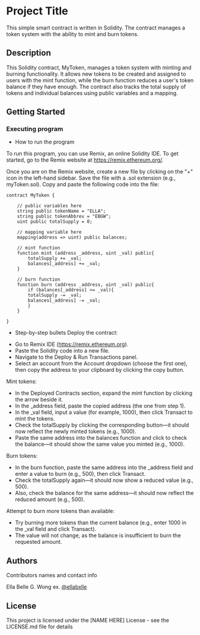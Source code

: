 # Project Title

This simple smart contract is written in Solidity. The contract manages a token system with the ability to mint and burn tokens.

## Description

This Solidity contract, MyToken, manages a token system with minting and burning functionality. It allows new tokens to be created and assigned to users with the mint function, while the burn function reduces a user's token balance if they have enough. The contract also tracks the total supply of tokens and individual balances using public variables and a mapping.

## Getting Started

### Executing program

* How to run the program

To run this program, you can use Remix, an online Solidity IDE. To get started, go to the Remix website at https://remix.ethereum.org/.

Once you are on the Remix website, create a new file by clicking on the "+" icon in the left-hand sidebar. Save the file with a .sol extension (e.g., myToken.sol). Copy and paste the following code into the file:

```
contract MyToken {

    // public variables here
    string public tokenName = "ELLA";
    string public tokenAbbrev = "EBGW";
    uint public totalSupply = 0;

    // mapping variable here
    mapping(address => uint) public balances;

    // mint function
    function mint (address _address, uint _val) public{
        totalSupply += _val;
        balances[_address] += _val;
    }

    // burn function
    function burn (address _address, uint _val) public{
        if (balances[_address] >= _val){
        totalSupply -= _val;
        balances[_address] -= _val;
        }
    }

}
```
* Step-by-step bullets
Deploy the contract:
- Go to Remix IDE (https://remix.ethereum.org).
- Paste the Solidity code into a new file.
- Navigate to the Deploy & Run Transactions panel.
- Select an account from the Account dropdown (choose the first one), then copy the address to your clipboard by clicking the copy button.

Mint tokens:
- In the Deployed Contracts section, expand the mint function by clicking the arrow beside it.
- In the _address field, paste the copied address (the one from step 1).
- In the _val field, input a value (for example, 1000), then click Transact to mint the tokens.
- Check the totalSupply by clicking the corresponding button—it should now reflect the newly minted tokens (e.g., 1000).
- Paste the same address into the balances function and click to check the balance—it should show the same value you minted (e.g., 1000).

Burn tokens:
- In the burn function, paste the same address into the _address field and enter a value to burn (e.g., 500), then click Transact.
- Check the totalSupply again—it should now show a reduced value (e.g., 500).
- Also, check the balance for the same address—it should now reflect the reduced amount (e.g., 500).

Attempt to burn more tokens than available:
- Try burning more tokens than the current balance (e.g., enter 1000 in the _val field and click Transact).
- The value will not change, as the balance is insufficient to burn the requested amount.

## Authors

Contributors names and contact info

Ella Belle G. Wong 
ex. [@ellabxlle](https://instagram.com/ellabxlle)


## License

This project is licensed under the [NAME HERE] License - see the LICENSE.md file for details
